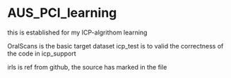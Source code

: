 # AUS_PCI_learning
this is established for my ICP-algrithom learning

OralScans is the basic target dataset
icp_test is to valid the correctness of the code in icp_support

irls is ref from github, the source has marked in the file